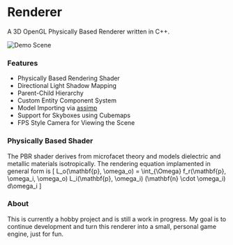 # Renderer
A 3D OpenGL Physically Based Renderer written in C++.

![Demo Scene](https://user-images.githubusercontent.com/52022661/225071513-5783470a-4a70-453e-94af-40b710fdfee6.png)

### Features
* Physically Based Rendering Shader
* Directional Light Shadow Mapping
* Parent-Child Hierarchy
* Custom Entity Component System
* Model Importing via [assimp](https://github.com/assimp/assimp)
* Support for Skyboxes using Cubemaps
* FPS Style Camera for Viewing the Scene

### Physically Based Shader
The PBR shader derives from microfacet theory and models dielectric and metallic materials isotropically.
The rendering equation implamented in general form is
\[ L_o(\mathbf{p}, \omega_o) = \int_{\Omega} f_r(\mathbf{p}, \omega_i, \omega_o) L_i(\mathbf{p}, \omega_i) (\mathbf{n} \cdot \omega_i) d\omega_i \]

### About
This is currently a hobby project and is still a work in progress. My goal is to continue development and turn this renderer into a small, personal game engine, just for fun.
